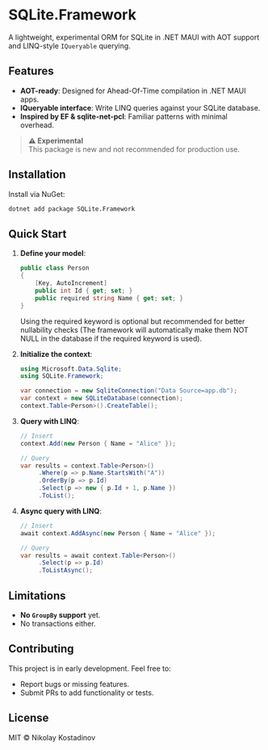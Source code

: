 # SQLite.Framework

A lightweight, experimental ORM for SQLite in .NET MAUI with AOT support and LINQ-style `IQueryable` querying.

## Features

- **AOT-ready**: Designed for Ahead-Of-Time compilation in .NET MAUI apps.
- **IQueryable interface**: Write LINQ queries against your SQLite database.
- **Inspired by EF & sqlite-net-pcl**: Familiar patterns with minimal overhead.

> **⚠️ Experimental**  
> This package is new and not recommended for production use.

## Installation

Install via NuGet:

```bash
dotnet add package SQLite.Framework
```

## Quick Start

1. **Define your model**:

   ```csharp
   public class Person
   {
       [Key, AutoIncrement]
       public int Id { get; set; }
       public required string Name { get; set; }
   }
   ```
   Using the required keyword is optional but recommended for better nullability checks (The framework will automatically make them NOT NULL in the database if the required keyword is used).

2. **Initialize the context**:

   ```csharp
   using Microsoft.Data.Sqlite;
   using SQLite.Framework;

   var connection = new SqliteConnection("Data Source=app.db");
   var context = new SQLiteDatabase(connection);
   context.Table<Person>().CreateTable();
   ```

3. **Query with LINQ**:

   ```csharp
   // Insert
   context.Add(new Person { Name = "Alice" });

   // Query
   var results = context.Table<Person>()
        .Where(p => p.Name.StartsWith("A"))
        .OrderBy(p => p.Id)
        .Select(p => new { p.Id + 1, p.Name })
        .ToList();
   ```

4. **Async query with LINQ**:

   ```csharp
   // Insert
   await context.AddAsync(new Person { Name = "Alice" });

   // Query
   var results = await context.Table<Person>()
        .Select(p => p.Id)
        .ToListAsync();
   ```

## Limitations

- **No `GroupBy` support** yet.
- No transactions either.

## Contributing

This project is in early development. Feel free to:

- Report bugs or missing features.
- Submit PRs to add functionality or tests.

## License

MIT © Nikolay Kostadinov